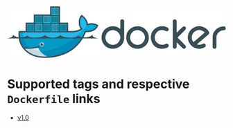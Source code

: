 ![Docker logo](https://github.com/marcosoliveirasoares94/Dockerfiles/blob/master/docker_logo.png)

# Supported tags and respective `Dockerfile` links

-	[v1.0](https://github.com/marcosoliveirasoares94/Dockerfiles/blob/master/rhel/v1.0)
